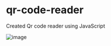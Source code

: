 # qr-code-reader
Created Qr code reader using JavaScript

![image](https://github.com/AlokTiwari5/qr-code-reader/assets/123202612/140103b7-c71a-4ad0-917b-d2d4e48e6796)
